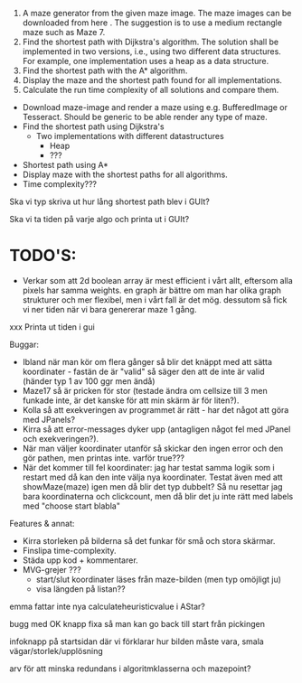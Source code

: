 
1. A maze generator from the given maze image. The maze images can be downloaded from here . The suggestion is to use a medium rectangle maze such as Maze 7.
2. Find the shortest path with Dijkstra's algorithm. The solution shall be implemented in two versions, i.e., using two different data structures. For example, one implementation uses a heap as a data structure.
3. Find the shortest path with the A* algorithm.
4. Display the maze and the shortest path found for all implementations.
5. Calculate the run time complexity of all solutions and compare them.


- Download maze-image and render a maze using e.g. BufferedImage or Tesseract. Should be generic to be able
  render any type of maze.
- Find the shortest path using Dijkstra's
  - Two implementations with different datastructures 
    - Heap
    - ???
- Shortest path using A*
- Display maze with the shortest paths for all algorithms. 
- Time complexity??? 



Ska vi typ skriva ut hur lång shortest path blev i GUIt?

Ska vi ta tiden på varje algo och printa ut i GUIt?

# TODO'S:

- Verkar som att 2d boolean array är mest efficient i vårt allt, eftersom alla pixels har samma weights. en graph är
  bättre om man har olika graph strukturer och mer flexibel, men i vårt fall är det mög. dessutom så fick vi ner tiden
  när vi bara genererar maze 1 gång. 



xxx Printa ut tiden i gui

Buggar:
- Ibland när man kör om flera gånger så blir det knäppt med att sätta koordinater - fastän de är "valid" så säger den att
  de inte är valid (händer typ 1 av 100 ggr men ändå)
- Maze17 så är pricken för stor (testade ändra om cellsize till 3 men funkade inte, är det kanske för att min skärm är
  för liten?).
- Kolla så att exekveringen av programmet är rätt - har det något att göra med JPanels?
- Kirra så att error-messages dyker upp (antagligen något fel med JPanel och exekveringen?).
- När man väljer koordinater utanför så skickar den ingen error och den gör pathen, men printas inte. varför true???
- När det kommer till fel koordinater: jag har testat samma logik som i restart med då kan den inte välja nya koordinater.
  Testat även med att showMaze(maze) igen men då blir det typ dubbelt? Så nu resettar jag bara koordinaterna och clickcount,
  men då blir det ju inte rätt med labels med "choose start blabla"
 
Features & annat:
- Kirra storleken på bilderna så det funkar för små och stora skärmar.
- Finslipa time-complexity.
- Städa upp kod + kommentarer.
- MVG-grejer ???
  - start/slut koordinater läses från maze-bilden (men typ omöjligt ju)
  - visa längden på listan??
  

emma fattar inte nya calculateheuristicvalue i AStar?

bugg med OK knapp
fixa så man kan go back till start från pickingen

infoknapp på startsidan där vi förklarar hur bilden måste vara, smala vägar/storlek/upplösning

arv för att minska redundans i algoritmklasserna och mazepoint?